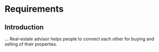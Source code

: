 # Requirements
## Introduction

... Real-estate advisor helps people to connect each other for buying and selling of their properties. 
